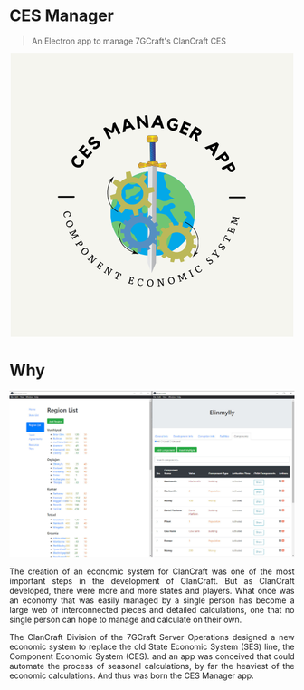 # CES Manager

> An Electron app to manage 7GCraft's ClanCraft CES

<p align="center"><img src="images/logo.png" alt="Logo"></p>

# Why

<img src="images/screenshot.jpg" alt="Screenshot">

<p align="justify">The creation of an economic system for ClanCraft was one of the most important steps in the development of ClanCraft. But as ClanCraft developed, there were more and more states and players. What once was an economy that was easily managed by a single person has become a large web of interconnected pieces and detailed calculations, one that no single person can hope to manage and calculate on their own.</p>

<p align="justify">The ClanCraft Division of the 7GCraft Server Operations designed a new economic system to replace the old State Economic System (SES) line, the Component Economic System (CES). and an app was conceived that could automate the process of seasonal calculations, by far the heaviest of the economic calculations. And thus was born the CES Manager app.</p>

<!-- # Building the Latest Version
1. Pull the latest changes from the `production` branch
2. Open a command-line interpreter of your choice (e.g. Windows' cmd) and run the following command:

   `npx electron-packager ./ CES Application alpha-x.x.x --platform=win32 --arch=x64 --app-version=x.x.x`

   Be sure to replace the `x` with the proper version numbers. Here's an example for version alpha-0.1.3:
   
   `npx electron-packager ./ CES Application alpha-0.1.3 --platform=win32 --arch=x64 --app-version=0.1.3`
3. Run `CES.exe`

# Setting Up For Development
1. This project requires Node.js. If you don't have it, please download it from [here](https://nodejs.org/en/download/). This project was used at the latest with Node.js 14.5.4.
2. Clone this repository.
3. Using the command-line interpreter of your choice, navigate to the downloaded directory.
4. Run `npm ci` to download its dependencies.
 -->
